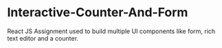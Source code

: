 # Interactive-Counter-And-Form
React JS Assignment used to build multiple UI components like form, rich text editor and a counter.

